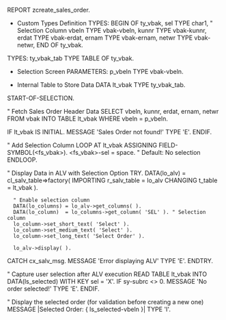 REPORT zcreate_sales_order.

* Custom Types Definition
TYPES: BEGIN OF ty_vbak,
         sel    TYPE char1, " Selection Column
         vbeln  TYPE vbak-vbeln,
         kunnr  TYPE vbak-kunnr,
         erdat  TYPE vbak-erdat,
         ernam  TYPE vbak-ernam,
         netwr  TYPE vbak-netwr,
       END OF ty_vbak.

TYPES: ty_vbak_tab TYPE TABLE OF ty_vbak.

* Selection Screen
PARAMETERS: p_vbeln TYPE vbak-vbeln.

* Internal Table to Store Data
DATA lt_vbak TYPE ty_vbak_tab.

START-OF-SELECTION.

  " Fetch Sales Order Header Data
  SELECT vbeln, kunnr, erdat, ernam, netwr
    FROM vbak
    INTO TABLE lt_vbak
    WHERE vbeln = p_vbeln.

  IF lt_vbak IS INITIAL.
    MESSAGE 'Sales Order not found!' TYPE 'E'.
  ENDIF.

  " Add Selection Column
  LOOP AT lt_vbak ASSIGNING FIELD-SYMBOL(<fs_vbak>).
    <fs_vbak>-sel = space. " Default: No selection
  ENDLOOP.

  " Display Data in ALV with Selection Option
  TRY.
      DATA(lo_alv) = cl_salv_table=>factory( IMPORTING r_salv_table = lo_alv CHANGING t_table = lt_vbak ).
      
      " Enable selection column
      DATA(lo_columns) = lo_alv->get_columns( ).
      DATA(lo_column)  = lo_columns->get_column( 'SEL' ). " Selection column
      lo_column->set_short_text( 'Select' ).
      lo_column->set_medium_text( 'Select' ).
      lo_column->set_long_text( 'Select Order' ).

      lo_alv->display( ).

  CATCH cx_salv_msg.
      MESSAGE 'Error displaying ALV' TYPE 'E'.
  ENDTRY.

  " Capture user selection after ALV execution
  READ TABLE lt_vbak INTO DATA(ls_selected) WITH KEY sel = 'X'.
  IF sy-subrc <> 0.
    MESSAGE 'No order selected!' TYPE 'E'.
  ENDIF.

  " Display the selected order (for validation before creating a new one)
  MESSAGE |Selected Order: { ls_selected-vbeln }| TYPE 'I'.